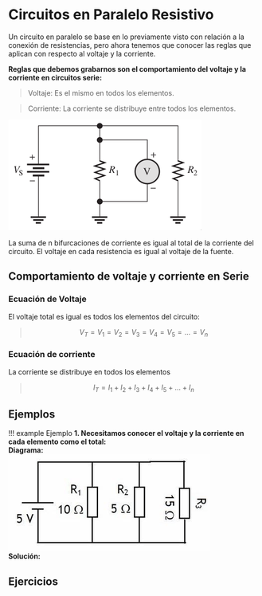 # Circuitos en Paralelo Resistivo

Un circuito en paralelo se base en lo previamente visto con relación a la conexión de resistencias, pero ahora tenemos que conocer las reglas que aplican con respecto al voltaje y la corriente.

**Reglas que debemos grabarnos son el comportamiento del voltaje y la corriente en circuitos serie:**

> Voltaje: Es el mismo en todos los elementos.

> Corriente: La corriente se distribuye entre todos los elementos.

![paralelo](../assets/Antologia.pdf-315.opt.png)
<figcaption>La suma de n bifurcaciones de corriente es igual al total de la corriente del circuito. El voltaje en cada resistencia es igual al voltaje de la fuente.</figcaption>

## Comportamiento de voltaje y corriente en Serie
### Ecuación de Voltaje

El voltaje total es igual es todos los elementos del circuito:

> $$V_T=V_1=V_2=V_3=V_4=V_5= ... = V_n$$

### Ecuación de corriente

La corriente se distribuye en todos los elementos

> $$I_T=I_1+I_2+I_3+I_4+I_5+... +I_n$$

## Ejemplos

!!! example Ejemplo
    **1. Necesitamos conocer el voltaje  y la corriente en cada elemento como el total:** <br>
    **Diagrama:** <br>
    ![diagrama](../assets/Antologia.pdf-326.opt.png) <br>
    **Solución:**   <br>

## Ejercicios

